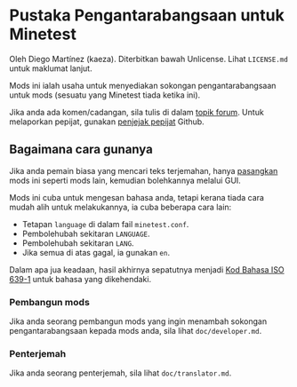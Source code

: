
# Pustaka Pengantarabangsaan untuk Minetest

Oleh Diego Martínez (kaeza).
Diterbitkan bawah Unlicense. Lihat `LICENSE.md` untuk maklumat lanjut.

Mods ini ialah usaha untuk menyediakan sokongan pengantarabangsaan
untuk mods (sesuatu yang Minetest tiada ketika ini).

Jika anda ada komen/cadangan, sila tulis di dalam [topik forum][topik].
Untuk melaporkan pepijat, gunakan [penjejak pepijat][pepijat] Github.

## Bagaimana cara gunanya

Jika anda pemain biasa yang mencari teks terjemahan, hanya [pasangkan][pasang_mods]
mods ini seperti mods lain, kemudian bolehkannya melalui GUI.

Mods ini cuba untuk mengesan bahasa anda, tetapi kerana tiada
cara mudah alih untuk melakukannya, ia cuba beberapa cara lain:

* Tetapan `language` di dalam fail `minetest.conf`.
* Pembolehubah sekitaran `LANGUAGE`.
* Pembolehubah sekitaran `LANG`.
* Jika semua di atas gagal, ia gunakan `en`.

Dalam apa jua keadaan, hasil akhirnya sepatutnya menjadi
[Kod Bahasa ISO 639-1][ISO639-1] untuk bahasa yang dikehendaki.

### Pembangun mods

Jika anda seorang pembangun mods yang ingin menambah sokongan
pengantarabangsaan kepada mods anda, sila lihat `doc/developer.md`.

### Penterjemah

Jika anda seorang penterjemah, sila lihat `doc/translator.md`.

[topik]: https://forum.minetest.net/viewtopic.php?id=4929
[pepijat]: https://github.com/minetest-mods/intllib/issues
[pasang_mods]: https://wiki.minetest.net/Installing_mods/ms
[ISO639-1]: https://ms.wikipedia.org/wiki/Senarai_kod_ISO_639-1
